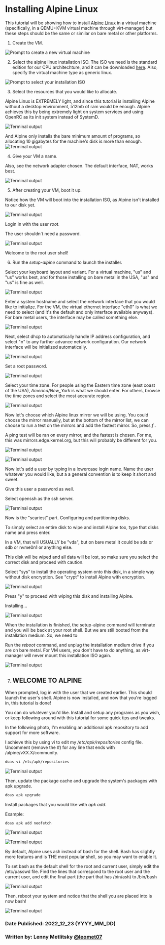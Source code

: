 # Installing Alpine Linux

This tutorial will be showing how to install [Alpine Linux](https://www.alpinelinux.org/) in a virtual machine (specifically, in a QEMU+KVM virtual machine through virt-manager) but these steps should be the same or similar on bare metal or other platforms.

1. Create the VM.

![Prompt to create a new virtual machine](/img/posts/installing_alpine/1.png)

2. Select the alpine linux installation ISO. The ISO we need is the standard edition for our CPU architechture, and it can be downloaded [here](https://www.alpinelinux.org/downloads/). Also, specify the virtual machine type as generic linux.

![Prompt to select your installation ISO](/img/posts/installing_alpine/2.png)

3. Select the resources that you would like to allocate.

Alpine Linux is EXTREMELY light, and since this tutorial is installing Alpine without a desktop environment, 512mb of ram would be enough. Alpine achieves this by being extremely light on system services and using OpenRC as its init system instead of SystemD.

![Terminal output](/img/posts/installing_alpine/3.png)

And Alpine only installs the bare minimum amount of programs, so allocating 10 gigabytes for the machine's disk is more than enough.
![Terminal output](/img/posts/installing_alpine/4.png)

4. Give your VM a name.

Also, see the network adapter chosen. The default interface, NAT, works best.

![Terminal output](/img/posts/installing_alpine/5.png)

5. After creating your VM, boot it up.

Notice how the VM will boot into the installation ISO, as Alpine isn't installed to our disk yet.

![Terminal output](/img/posts/installing_alpine/6.png)

Login in with the user _root_.

The user shouldn't need a password.

![Terminal output](/img/posts/installing_alpine/7.png)

Welcome to the root user shell!

6. Run the _setup-alpine_ command to launch the installer.

Select your keyboard layout and variant. For a virtual machine, "us" and "us" works best, and for those installing on bare metal in the USA, "us" and "us" is fine as well.

![Terminal output](/img/posts/installing_alpine/8.png)

Enter a system hostname and select the network interface that you would like to initialize. For the VM, the virtual ethernet interface "eth0" is what we need to select (and it's the default and only interface available anyways). For bare metal users, the interface may be called something else.

![Terminal output](/img/posts/installing_alpine/9.png)

Next, select dhcp to automatically handle IP address configuration, and select "n" to any further advance network configuration. Our network interface will be initialized automatically.

![Terminal output](/img/posts/installing_alpine/10.png)

Set a root password.

![Terminal output](/img/posts/installing_alpine/11.png)

Select your time zone. For people using the Eastern time zone (east coast of the USA), _America/New_York_ is what we should enter. For others, browse the time zones and select the most accurate region.

![Terminal output](/img/posts/installing_alpine/12.png)

Now let's choose which Alpine linux mirror we will be using. You could choose the mirror manually, but at the bottom of the mirror list, we can choose to run a test on the mirrors and add the fastest mirror. So, press _f_ .

A ping test will be ran on every mirror, and the fastest is chosen. For me, this was mirrors.edge.kernel.org, but this will probably be different for you.

![Terminal output](/img/posts/installing_alpine/13.png)

![Terminal output](/img/posts/installing_alpine/14.png)

Now let's add a user by typing in a lowercase login name. Name the user whatever you would like, but a a general convention is to keep it short and sweet.

Give this user a password as well.

Select openssh as the ssh server.

![Terminal output](/img/posts/installing_alpine/15.png)

Now is the "scariest" part. Configuring and partitioning disks.

To simply select an entire disk to wipe and install Alpine too, type that disks name and press enter.

In a VM, that will USUALLY be "vda", but on bare metal it could be sda or sdb or nvme0n1 or anything else.

This disk will be wiped and all data will be lost, so make sure you select the correct disk and proceed with caution.

Select "sys" to install the operating system onto this disk, in a simple way without disk encryption. See "crypt" to install Alpine with encryption.

![Terminal output](/img/posts/installing_alpine/16.png)

Press "y" to proceed with wiping this disk and installing Alpine.

Installing...

![Terminal output](/img/posts/installing_alpine/17.png)

When the installation is finished, the setup-alpine command will terminate and you will be back at your root shell. But we are still booted from the installation medium. So, we need to

Run the _reboot_ command, and unplug the installation medium drive if you are on bare metal. For VM users, you don't have to do anything, as virt-manager will never mount this installation ISO again.

![Terminal output](/img/posts/installing_alpine/18.png)

7. ## WELCOME TO ALPINE

When prompted, log in with the user that we created earlier.
This should launch the user's shell. Alpine is now installed, and now that you're logged in, this tutorial is done!

You can do whatever you'd like. Install and setup any programs as you wish, or keep following around with this tutorial for some quick tips and tweaks.

In the following photo, I'm enabling an additional apk repository to add support for more software.

I achieve this by using vi to edit my _/etc/apk/repositories_ config file. Uncomment (remove the #) for any line that ends with /alpine/vXX.X/community.

```bash
doas vi /etc/apk/repositories
```

![Terminal output](/img/posts/installing_alpine/19.png)

Then, update the package cache and upgrade the system's packages with apk upgrade.

```bash
doas apk upgrade
```

Install packages that you would like with _apk add_.

Example:

```bash
doas apk add neofetch
```

![Terminal output](/img/posts/installing_alpine/20.png)

![Terminal output](/img/posts/installing_alpine/21.png)

By default, Alpine uses ash instead of bash for the shell. Bash has slightly more features and is THE most popular shell, so you may want to enable it.

To set bash as the default shell for the root and current user, simply edit the /etc/passwd file. Find the lines that correspond to the root user and the current user, and edit the final part (the part that has /bin/ash) to /bin/bash

![Terminal output](/img/posts/installing_alpine/22.png)

Then, reboot your system and notice that the shell you are placed into is now bash!

![Terminal output](/img/posts/installing_alpine/23.png)

### Date Published: 2022_12_23 (YYYY_MM_DD)

### Written by: Lenny Metlitsky [@leomet07](https://github.com/leomet07)
